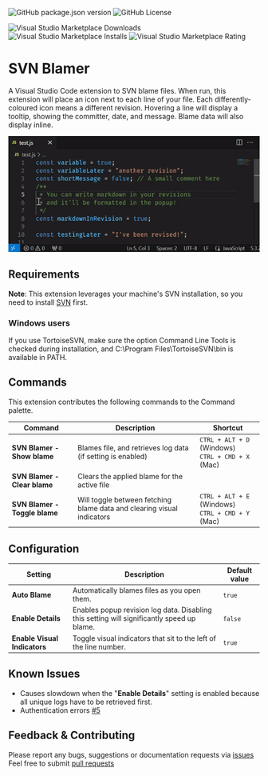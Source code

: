 ![GitHub package.json version](https://img.shields.io/github/package-json/v/BeauAgst/blamer-vs?style=for-the-badge)
![GitHub License](https://img.shields.io/github/license/BeauAgst/blamer-vs?style=for-the-badge)

![Visual Studio Marketplace Downloads](https://img.shields.io/visual-studio-marketplace/d/beaugust.blamer-vs?style=for-the-badge)
![Visual Studio Marketplace Installs](https://img.shields.io/visual-studio-marketplace/i/beaugust.blamer-vs?style=for-the-badge)
![Visual Studio Marketplace Rating](https://img.shields.io/visual-studio-marketplace/r/beaugust.blamer-vs?style=for-the-badge)

# SVN Blamer

A Visual Studio Code extension to SVN blame files.
When run, this extension will place an icon next to each line of your file. Each differently-coloured icon means a different revision. Hovering a line will display a tooltip, showing the committer, date, and message. Blame data will also display inline.

![](/marketplace/example.gif)

## Requirements

**Note**: This extension leverages your machine's SVN installation, so you need to install [SVN](https://subversion.apache.org/) first.

### Windows users

If you use TortoiseSVN, make sure the option Command Line Tools is checked during installation, and C:\Program Files\TortoiseSVN\bin is available in PATH.

## Commands

This extension contributes the following commands to the Command palette.

| Command                       | Description                                                            | Shortcut                                               |
| ----------------------------- | ---------------------------------------------------------------------- | ------------------------------------------------------ |
| **SVN Blamer - Show blame**   | Blames file, and retrieves log data (if setting is enabled)            | `CTRL + ALT + D` (Windows) <br/>`CTRL + CMD + X` (Mac) |
| **SVN Blamer - Clear blame**  | Clears the applied blame for the active file                           |                                                        |
| **SVN Blamer - Toggle blame** | Will toggle between fetching blame data and clearing visual indicators | `CTRL + ALT + E` (Windows) <br/>`CTRL + CMD + Y` (Mac) |

## Configuration

| Setting                      | Description                                                                                | Default value |
| ---------------------------- | ------------------------------------------------------------------------------------------ | ------------- |
| **Auto Blame**               | Automatically blames files as you open them.                                               | `true`        |
| **Enable Details**           | Enables popup revision log data. Disabling this setting will significantly speed up blame. | `false`       |
| **Enable Visual Indicators** | Toggle visual indicators that sit to the left of the line number.                          | `true`        |

## Known Issues

-   Causes slowdown when the "**Enable Details**" setting is enabled because all unique logs have to be retrieved first.
-   Authentication errors [#5](https://github.com/BeauAgst/svn-blamer/issues/5)

## Feedback & Contributing

Please report any bugs, suggestions or documentation requests via [issues](https://github.com/BeauAgst/svn-blamer/issues)
Feel free to submit [pull requests](https://github.com/BeauAgst/svn-blamer/pulls)
